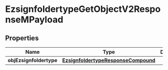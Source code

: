
# EzsignfoldertypeGetObjectV2ResponseMPayload

## Properties
| Name | Type | Description | Notes |
| ------------ | ------------- | ------------- | ------------- |
| **objEzsignfoldertype** | [**EzsignfoldertypeResponseCompound**](EzsignfoldertypeResponseCompound.md) |  |  |



